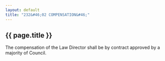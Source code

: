 ```yaml
---
layout: default 
title: "232&#46;02 COMPENSATION&#46;"
---
```


{{ page.title }}
----------------

The compensation of the Law Director shall be by contract approved by a
majority of Council.
